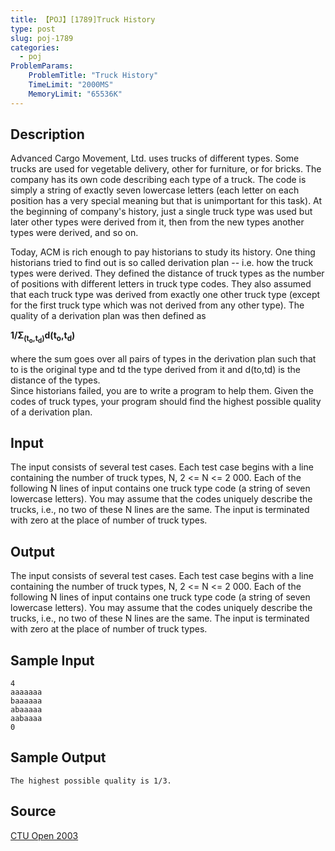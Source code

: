 ```yaml
---
title: 【POJ】[1789]Truck History
type: post
slug: poj-1789
categories:
  - poj
ProblemParams:
    ProblemTitle: "Truck History"
    TimeLimit: "2000MS"
    MemoryLimit: "65536K"
---
```


## Description

Advanced Cargo Movement, Ltd. uses trucks of different types. Some trucks are used for vegetable delivery, other for furniture, or for bricks. The company has its own code describing each type of a truck. The code is simply a string of exactly seven lowercase letters (each letter on each position has a very special meaning but that is unimportant for this task). At the beginning of company's history, just a single truck type was used but later other types were derived from it, then from the new types another types were derived, and so on.  
  
Today, ACM is rich enough to pay historians to study its history. One thing historians tried to find out is so called derivation plan -- i.e. how the truck types were derived. They defined the distance of truck types as the number of positions with different letters in truck type codes. They also assumed that each truck type was derived from exactly one other truck type (except for the first truck type which was not derived from any other type). The quality of a derivation plan was then defined as  

**1/Σ<sub>(t<sub>o</sub>,t<sub>d</sub>)</sub>d(t<sub>o</sub>,t<sub>d</sub>)**

  
where the sum goes over all pairs of types in the derivation plan such that to is the original type and td the type derived from it and d(to,td) is the distance of the types.  
Since historians failed, you are to write a program to help them. Given the codes of truck types, your program should find the highest possible quality of a derivation plan.

## Input

The input consists of several test cases. Each test case begins with a line containing the number of truck types, N, 2 <= N <= 2 000. Each of the following N lines of input contains one truck type code (a string of seven lowercase letters). You may assume that the codes uniquely describe the trucks, i.e., no two of these N lines are the same. The input is terminated with zero at the place of number of truck types.

## Output

The input consists of several test cases. Each test case begins with a line containing the number of truck types, N, 2 <= N <= 2 000. Each of the following N lines of input contains one truck type code (a string of seven lowercase letters). You may assume that the codes uniquely describe the trucks, i.e., no two of these N lines are the same. The input is terminated with zero at the place of number of truck types.

## Sample Input

```
4
aaaaaaa
baaaaaa
abaaaaa
aabaaaa
0

```

## Sample Output

```
The highest possible quality is 1/3.

```

## Source

[CTU Open 2003](https://web.archive.org/web/20240622112115/http://poj.org/searchproblem?field=source&key=CTU+Open+2003)
